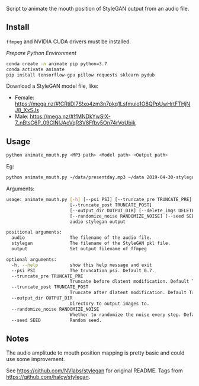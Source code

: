 Script to animate the mouth position of StyleGAN output from an audio file.

## Install
`ffmpeg` and NVIDIA CUDA drivers must be installed.

*Prepare Python Environment*
```bash
conda create -n animate pip python=3.7
conda activate animate
pip install tensorflow-gpu pillow requests sklearn pydub
```

Download a StyleGAN model file, like:

- Female: https://mega.nz/#!CRtiDI7S!xo4zm3n7pkq1Lsfmuio1O8QPpUwHrtFTHjNJ8_XxSJs
- Male: https://mega.nz/#!fMNDkYwS!X-7_nBtsC6P_09CINIJAoVqR3V8Ffbv5On74rVoUbik

## Usage

```bash
python animate_mouth.py <MP3 path> <Model path> <Output path>
```

Eg:

```bash
python animate_mouth.py ~/data/presentday.mp3 ~/data 2019-04-30-stylegan-danbooru2018-portraits-02095-066083.pkl presentday.mp4
```

Arguments:
```bash
usage: animate_mouth.py [-h] [--psi PSI] [--truncate_pre TRUNCATE_PRE]
                        [--truncate_post TRUNCATE_POST]
                        [--output_dir OUTPUT_DIR] [--delete_imgs DELETE_IMGS]
                        [--randomize_noise RANDOMIZE_NOISE] [--seed SEED]
                        audio stylegan output

positional arguments:
  audio                 The filename of the audio file.
  stylegan              The filename of the StyleGAN pkl file.
  output                Set output filename of ffmpeg

optional arguments:
  -h, --help            show this help message and exit
  --psi PSI             The truncation psi. Default 0.7.
  --truncate_pre TRUNCATE_PRE
                        Truncate before dlatent modification. Default True.
  --truncate_post TRUNCATE_POST
                        Truncate after dlatent modification. Default True.
  --output_dir OUTPUT_DIR
                        Directory to output images to.
  --randomize_noise RANDOMIZE_NOISE
                        Whether to randomize the noise every step. Default False.
  --seed SEED           Random seed. 
```

## Notes

The audio amplitude to mouth position mapping is pretty basic and could use some improvement.

See https://github.com/NVlabs/stylegan for original README. Tags from https://github.com/halcy/stylegan.
